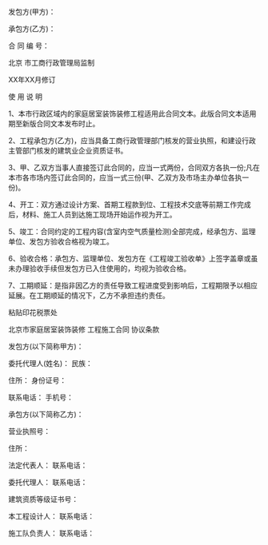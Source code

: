 
 


发包方(甲方)：


承包方(乙方)：


合 同 编 号：



北京
市工商行政管理局监制


XX年XX月修订


使 用 说 明


1、本市行政区域内的家庭居室装饰装修工程适用此合同文本。此版合同文本适用期至新版合同文本发布时止。


2、工程承包方(乙方)，应当具备工商行政管理部门核发的营业执照，和建设行政主管部门核发的建筑业企业资质证书。


3、甲、乙双方当事人直接签订此合同的，应当一式两份，合同双方各执一份;凡在本市各市场内签订此合同的，应当一式三份(甲、乙双方及市场主办单位各执一份)。


4、开工：双方通过设计方案、首期工程款到位、工程技术交底等前期工作完成后，材料、施工人员到达施工现场开始运作视为开工。


5、竣工：合同约定的工程内容(含室内空气质量检测)全部完成，经承包方、监理单位、发包方验收合格视为竣工。


6、验收合格：承包方、监理单位、发包方在《工程竣工验收单》上签字盖章或虽未办理验收手续但发包方已入住使用的，均视为验收合格。


7、工期顺延：是指非因乙方的责任导致工程进度受到影响后，工程期限予以相应延展。在工期顺延的情况下，乙方不承担违约责任。


粘贴印花税票处


北京市家庭居室装饰装修
工程施工合同
协议条款


发包方(以下简称甲方)：


委托代理人(姓名)： 民族：


住所： 身份证号：


联系电话： 手机号：


承包方(以下简称乙方)：


营业执照号：


住所：


法定代表人： 联系电话：


委托代理人： 联系电话：


建筑资质等级证书号：


本工程设计人： 联系电话：


施工队负责人： 联系电话：
 


 

 
 
 
 
 
  


  
 

  


  


  
 
 
 
 

